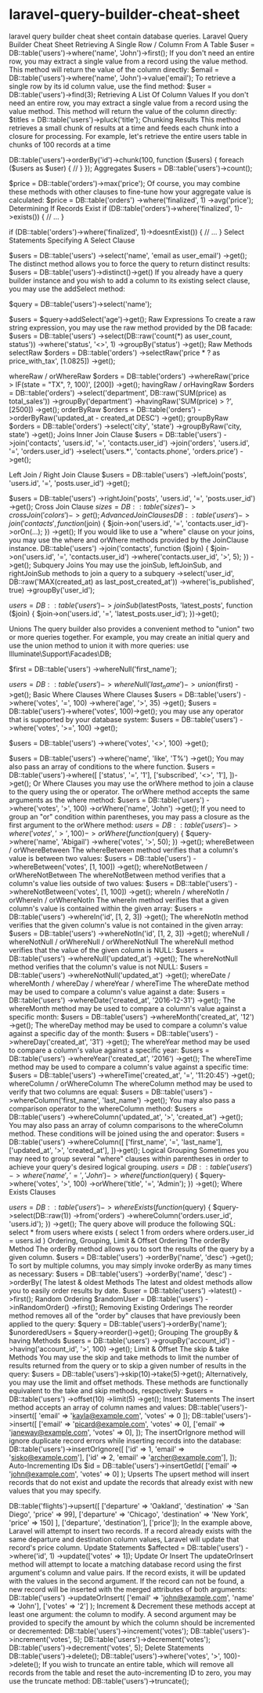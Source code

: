 # laravel-query-builder-cheat-sheet
laravel query builder cheat sheet contain database queries.
Laravel Query Builder Cheat Sheet 
Retrieving A Single Row / Column From A Table
$user = DB::table('users')->where('name', 'John')->first();
If you don't need an entire row, you may extract a single value from a record using the value method. This method will return the value of the column directly:
$email = DB::table('users')->where('name', 'John')->value('email');
To retrieve a single row by its id column value, use the find method:
$user = DB::table('users')->find(3);
Retrieving A List Of Column Values
If you don't need an entire row, you may extract a single value from a record using the value method. This method will return the value of the column directly:
$titles = DB::table('users')->pluck('title');
Chunking Results
 This method retrieves a small chunk of results at a time and feeds each chunk into a closure for processing. For example, let's retrieve the entire users table in chunks of 100 records at a time

DB::table('users')->orderBy('id')->chunk(100, function ($users) {
    foreach ($users as $user) {
        //
    }
});
Aggregates
$users = DB::table('users')->count();

$price = DB::table('orders')->max('price');
Of course, you may combine these methods with other clauses to fine-tune how your aggregate value is calculated:
$price = DB::table('orders')
                ->where('finalized', 1)
                ->avg('price');
Determining If Records Exist
if (DB::table('orders')->where('finalized', 1)->exists()) {
    // ...
}

if (DB::table('orders')->where('finalized', 1)->doesntExist()) {
    // ...
}
Select Statements
Specifying A Select Clause


$users = DB::table('users')
            ->select('name', 'email as user_email')
            ->get();
The distinct method allows you to force the query to return distinct results:
$users = DB::table('users')->distinct()->get()
If you already have a query builder instance and you wish to add a column to its existing select clause, you may use the addSelect method:

$query = DB::table('users')->select('name');

$users = $query->addSelect('age')->get();
Raw Expressions
To create a raw string expression, you may use the raw method provided by the DB facade:
$users = DB::table('users')
             ->select(DB::raw('count(*) as user_count, status'))
             ->where('status', '<>', 1)
             ->groupBy('status')
             ->get();
Raw Methods
selectRaw
$orders = DB::table('orders')
                ->selectRaw('price * ? as price_with_tax', [1.0825])
                ->get();

whereRaw / orWhereRaw
$orders = DB::table('orders')
                ->whereRaw('price > IF(state = "TX", ?, 100)', [200])
                ->get();
havingRaw / orHavingRaw
$orders = DB::table('orders')
                ->select('department', DB::raw('SUM(price) as total_sales'))
                ->groupBy('department')
                ->havingRaw('SUM(price) > ?', [2500])
                ->get();
orderByRaw
$orders = DB::table('orders')
                ->orderByRaw('updated_at - created_at DESC')
                ->get();
groupByRaw
$orders = DB::table('orders')
                ->select('city', 'state')
                ->groupByRaw('city, state')
                ->get();
Joins
Inner Join Clause
$users = DB::table('users')
            ->join('contacts', 'users.id', '=', 'contacts.user_id')
            ->join('orders', 'users.id', '=', 'orders.user_id')
            ->select('users.*', 'contacts.phone', 'orders.price')
            ->get();

Left Join / Right Join Clause
$users = DB::table('users')
            ->leftJoin('posts', 'users.id', '=', 'posts.user_id')
            ->get();

$users = DB::table('users')
            ->rightJoin('posts', 'users.id', '=', 'posts.user_id')
            ->get();
Cross Join Clause
$sizes = DB::table('sizes')
            ->crossJoin('colors')
            ->get();
Advanced Join Clauses
DB::table('users')
        ->join('contacts', function ($join) {
            $join->on('users.id', '=', 'contacts.user_id')->orOn(...);
        })
        ->get();
If you would like to use a "where" clause on your joins, you may use the where and orWhere methods provided by the JoinClause instance. 
DB::table('users')
        ->join('contacts', function ($join) {
            $join->on('users.id', '=', 'contacts.user_id')
                 ->where('contacts.user_id', '>', 5);
        })
        ->get();
Subquery Joins
You may use the joinSub, leftJoinSub, and rightJoinSub methods to join a query to a subquery
                  ->select('user_id', DB::raw('MAX(created_at) as last_post_created_at'))
                   ->where('is_published', true)
                   ->groupBy('user_id');

$users = DB::table('users')
        ->joinSub($latestPosts, 'latest_posts', function ($join) {
            $join->on('users.id', '=', 'latest_posts.user_id');
        })->get();

Unions
The query builder also provides a convenient method to "union" two or more queries together. For example, you may create an initial query and use the union method to union it with more queries:
use Illuminate\Support\Facades\DB;

$first = DB::table('users')
            ->whereNull('first_name');

$users = DB::table('users')
            ->whereNull('last_name')
            ->union($first)
            ->get();
Basic Where Clauses
Where Clauses
$users = DB::table('users')
                ->where('votes', '=', 100)
                ->where('age', '>', 35)
                ->get();
$users = DB::table('users')->where('votes', 100)->get();
you may use any operator that is supported by your database system:
$users = DB::table('users')
                ->where('votes', '>=', 100)
                ->get();

$users = DB::table('users')
                ->where('votes', '<>', 100)
                ->get();

$users = DB::table('users')
                ->where('name', 'like', 'T%')
                ->get();
You may also pass an array of conditions to the where function.
$users = DB::table('users')->where([
    ['status', '=', '1'],
    ['subscribed', '<>', '1'],
])->get();
Or Where Clauses
you may use the orWhere method to join a clause to the query using the or operator. The orWhere method accepts the same arguments as the where method:
$users = DB::table('users')
                    ->where('votes', '>', 100)
                    ->orWhere('name', 'John')
                    ->get();
If you need to group an "or" condition within parentheses, you may pass a closure as the first argument to the orWhere method:
$users = DB::table('users')
            ->where('votes', '>', 100)
            ->orWhere(function($query) {
                $query->where('name', 'Abigail')
                      ->where('votes', '>', 50);
            })
            ->get();
whereBetween / orWhereBetween
The whereBetween method verifies that a column's value is between two values:
$users = DB::table('users')
           ->whereBetween('votes', [1, 100])
           ->get();
whereNotBetween / orWhereNotBetween
The whereNotBetween method verifies that a column's value lies outside of two values:
$users = DB::table('users')
                    ->whereNotBetween('votes', [1, 100])
                    ->get();
whereIn / whereNotIn / orWhereIn / orWhereNotIn
The whereIn method verifies that a given column's value is contained within the given array:
$users = DB::table('users')
                    ->whereIn('id', [1, 2, 3])
                    ->get();
The whereNotIn method verifies that the given column's value is not contained in the given array:
$users = DB::table('users')
                    ->whereNotIn('id', [1, 2, 3])
                    ->get();
whereNull / whereNotNull / orWhereNull / orWhereNotNull
The whereNull method verifies that the value of the given column is NULL:
$users = DB::table('users')
                ->whereNull('updated_at')
                ->get();
The whereNotNull method verifies that the column's value is not NULL:
$users = DB::table('users')
                ->whereNotNull('updated_at')
                ->get();
whereDate / whereMonth / whereDay / whereYear / whereTime
The whereDate method may be used to compare a column's value against a date:
$users = DB::table('users')
                ->whereDate('created_at', '2016-12-31')
                ->get();
The whereMonth method may be used to compare a column's value against a specific month:
$users = DB::table('users')
                ->whereMonth('created_at', '12')
                ->get();
The whereDay method may be used to compare a column's value against a specific day of the month:
$users = DB::table('users')
                ->whereDay('created_at', '31')
                ->get();
The whereYear method may be used to compare a column's value against a specific year:
$users = DB::table('users')
                ->whereYear('created_at', '2016')
                ->get();
The whereTime method may be used to compare a column's value against a specific time:
$users = DB::table('users')
                ->whereTime('created_at', '=', '11:20:45')
                ->get();
whereColumn / orWhereColumn
The whereColumn method may be used to verify that two columns are equal:
$users = DB::table('users')
                ->whereColumn('first_name', 'last_name')
                ->get();
You may also pass a comparison operator to the whereColumn method:
$users = DB::table('users')
                ->whereColumn('updated_at', '>', 'created_at')
                ->get();
You may also pass an array of column comparisons to the whereColumn method. These conditions will be joined using the and operator:
$users = DB::table('users')
                ->whereColumn([
                    ['first_name', '=', 'last_name'],
                    ['updated_at', '>', 'created_at'],
                ])->get();
Logical Grouping
Sometimes you may need to group several "where" clauses within parentheses in order to achieve your query's desired logical grouping.
$users = DB::table('users')
           ->where('name', '=', 'John')
           ->where(function ($query) {
               $query->where('votes', '>', 100)
                     ->orWhere('title', '=', 'Admin');
           })
           ->get();
Where Exists Clauses

$users = DB::table('users')
           ->whereExists(function ($query) {
               $query->select(DB::raw(1))
                     ->from('orders')
                     ->whereColumn('orders.user_id', 'users.id');
           })
           ->get();
The query above will produce the following SQL:
select * from users
where exists (
    select 1
    from orders
    where orders.user_id = users.id
)
Ordering, Grouping, Limit & Offset
Ordering
The orderBy Method
The orderBy method allows you to sort the results of the query by a given column.
$users = DB::table('users')
                ->orderBy('name', 'desc')
                ->get();
To sort by multiple columns, you may simply invoke orderBy as many times as necessary:
$users = DB::table('users')
                ->orderBy('name', 'desc')
                ->orderBy(
The latest & oldest Methods
The latest and oldest methods allow you to easily order results by date.
$user = DB::table('users')
                ->latest()
                ->first();
Random Ordering
$randomUser = DB::table('users')
                ->inRandomOrder()
                ->first();
Removing Existing Orderings
The reorder method removes all of the "order by" clauses that have previously been applied to the query:
$query = DB::table('users')->orderBy('name');
$unorderedUsers = $query->reorder()->get();
Grouping
The groupBy & having Methods
$users = DB::table('users')
                ->groupBy('account_id')
                ->having('account_id', '>', 100)
                ->get();
Limit & Offset
The skip & take Methods
You may use the skip and take methods to limit the number of results returned from the query or to skip a given number of results in the query:
$users = DB::table('users')->skip(10)->take(5)->get();
Alternatively, you may use the limit and offset methods. These methods are functionally equivalent to the take and skip methods, respectively:
$users = DB::table('users')
                ->offset(10)
                ->limit(5)
                ->get();
Insert Statements
 The insert method accepts an array of column names and values:
DB::table('users')->insert([
    'email' => 'kayla@example.com',
    'votes' => 0
]);
DB::table('users')->insert([
    ['email' => 'picard@example.com', 'votes' => 0],
    ['email' => 'janeway@example.com', 'votes' => 0],
]);
The insertOrIgnore method will ignore duplicate record errors while inserting records into the database:
DB::table('users')->insertOrIgnore([
    ['id' => 1, 'email' => 'sisko@example.com'],
    ['id' => 2, 'email' => 'archer@example.com'],
]);
Auto-Incrementing IDs
$id = DB::table('users')->insertGetId(
    ['email' => 'john@example.com', 'votes' => 0]
);
Upserts
The upsert method will insert records that do not exist and update the records that already exist with new values that you may specify.

DB::table('flights')->upsert([
    ['departure' => 'Oakland', 'destination' => 'San Diego', 'price' => 99],
    ['departure' => 'Chicago', 'destination' => 'New York', 'price' => 150]
], ['departure', 'destination'], ['price']);
In the example above, Laravel will attempt to insert two records. If a record already exists with the same departure and destination column values, Laravel will update that record's price column.
Update Statements
$affected = DB::table('users')
              ->where('id', 1)
              ->update(['votes' => 1]);
Update Or Insert
The updateOrInsert method will attempt to locate a matching database record using the first argument's column and value pairs. If the record exists, it will be updated with the values in the second argument. If the record can not be found, a new record will be inserted with the merged attributes of both arguments:
DB::table('users')
    ->updateOrInsert(
        ['email' => 'john@example.com', 'name' => 'John'],
        ['votes' => '2']
    );
Increment & Decrement
these methods accept at least one argument: the column to modify. A second argument may be provided to specify the amount by which the column should be incremented or decremented:
DB::table('users')->increment('votes');
DB::table('users')->increment('votes', 5);
DB::table('users')->decrement('votes');
DB::table('users')->decrement('votes', 5);
Delete Statements
DB::table('users')->delete();
DB::table('users')->where('votes', '>', 100)->delete();
If you wish to truncate an entire table, which will remove all records from the table and reset the auto-incrementing ID to zero, you may use the truncate method:
DB::table('users')->truncate();

